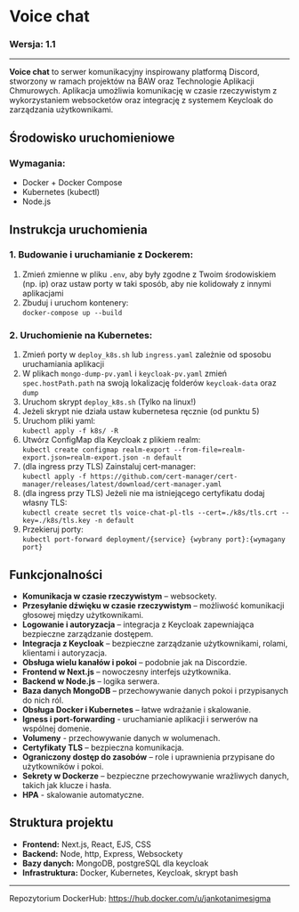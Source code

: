 # Voice chat
### Wersja: 1.1

---

**Voice chat** to serwer komunikacyjny inspirowany platformą Discord, stworzony w ramach projektów na BAW oraz Technologie Aplikacji Chmurowych. Aplikacja umożliwia komunikację w czasie rzeczywistym z wykorzystaniem websocketów oraz integrację z systemem Keycloak do zarządzania użytkownikami.

## Środowisko uruchomieniowe

### Wymagania:
- Docker + Docker Compose
- Kubernetes (kubectl)
- Node.js

## Instrukcja uruchomienia

### 1. Budowanie i uruchamianie z Dockerem:
1. Zmień zmienne w pliku `.env`, aby były zgodne z Twoim środowiskiem (np. ip) oraz ustaw porty w taki sposób, aby nie kolidowały z innymi aplikacjami
2. Zbuduj i uruchom kontenery:  
   `docker-compose up --build`

### 2. Uruchomienie na Kubernetes:
1. Zmień porty w `deploy_k8s.sh` lub `ingress.yaml` zależnie od sposobu uruchamiania aplikacji  
2. W plikach `mongo-dump-pv.yaml` i `keycloak-pv.yaml` zmień `spec.hostPath.path` na swoją lokalizację folderów `keycloak-data` oraz `dump`
3. Uruchom skrypt `deploy_k8s.sh` (Tylko na linux!)
4. Jeżeli skrypt nie działa ustaw kubernetesa ręcznie (od punktu 5)
5. Uruchom pliki yaml:  
  `kubectl apply -f k8s/ -R`
6. Utwórz ConfigMap dla Keycloak z plikiem realm:  
  `kubectl create configmap realm-export --from-file=realm-export.json=realm-export.json -n default`
7. (dla ingress przy TLS) Zainstaluj cert-manager:  
  `kubectl apply -f https://github.com/cert-manager/cert-manager/releases/latest/download/cert-manager.yaml`
8. (dla ingress przy TLS) Jeżeli nie ma istniejącego certyfikatu dodaj własny TLS:  
  `kubectl create secret tls voice-chat-pl-tls --cert=./k8s/tls.crt --key=./k8s/tls.key -n default`
9. Przekieruj porty:  
  `kubectl port-forward deployment/{service} {wybrany port}:{wymagany port}`

## Funkcjonalności

- **Komunikacja w czasie rzeczywistym** – websockety.
- **Przesyłanie dźwięku w czasie rzeczywistym** – możliwość komunikacji głosowej między użytkownikami.
- **Logowanie i autoryzacja** – integracja z Keycloak zapewniająca bezpieczne zarządzanie dostępem.
- **Integracja z Keycloak** – bezpieczne zarządzanie użytkownikami, rolami, klientami i autoryzacja.
- **Obsługa wielu kanałów i pokoi** – podobnie jak na Discordzie.
- **Frontend w Next.js** – nowoczesny interfejs użytkownika.
- **Backend w Node.js** – logika serwera.
- **Baza danych MongoDB** – przechowywanie danych pokoi i przypisanych do nich ról.
- **Obsługa Docker i Kubernetes** – łatwe wdrażanie i skalowanie.
- **Igness i port-forwarding** - uruchamianie aplikacji i serwerów na wspólnej domenie.
- **Volumeny** - przechowywanie danych w wolumenach.
- **Certyfikaty TLS** – bezpieczna komunikacja.
- **Ograniczony dostęp do zasobów** – role i uprawnienia przypisane do użytkowników i pokoi.
- **Sekrety w Dockerze** – bezpieczne przechowywanie wrażliwych danych, takich jak klucze i hasła.
- **HPA** - skalowanie automatyczne.

## Struktura projektu

- **Frontend:** Next.js, React, EJS, CSS
- **Backend:** Node, http, Express, Websockety
- **Bazy danych:** MongoDB, postgreSQL dla keycloak
- **Infrastruktura:** Docker, Kubernetes, Keycloak, skrypt bash

---
  
Repozytorium DockerHub: https://hub.docker.com/u/jankotanimesigma